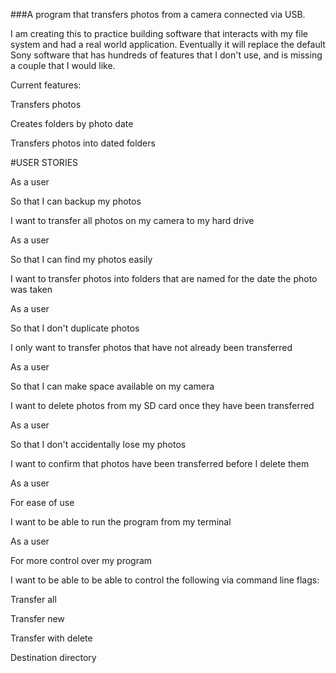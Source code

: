 ###A program that transfers photos from a camera connected via USB.

I am creating this to practice building software that interacts with my file system and had a real world application. Eventually it will replace the default Sony software that has hundreds of features that I don't use, and is missing a couple that I would like.

Current features:

Transfers photos

Creates folders by photo date

Transfers photos into dated folders

#USER STORIES

As a user

So that I can backup my photos

I want to transfer all photos on my camera to my hard drive


As a user

So that I can find my photos easily

I want to transfer photos into folders that are named for the date the photo was taken



As a user

So that I don't duplicate photos

I only want to transfer photos that have not already been transferred



As a user

So that I can make space available on my camera

I want to delete photos from my SD card once they have been transferred



As a user

So that I don't accidentally lose my photos

I want to confirm that photos have been transferred before I delete them



As a user

For ease of use

I want to be able to run the program from my terminal



As a user

For more control over my program

I want to be able to be able to control the following via command line flags:



Transfer all

Transfer new

Transfer with delete

Destination directory
